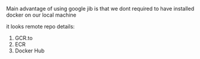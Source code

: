 Main advantage of using google jib is that we dont required to have installed docker on our local machine

it looks remote repo details:
1) GCR.to 
2) ECR 
3) Docker Hub
